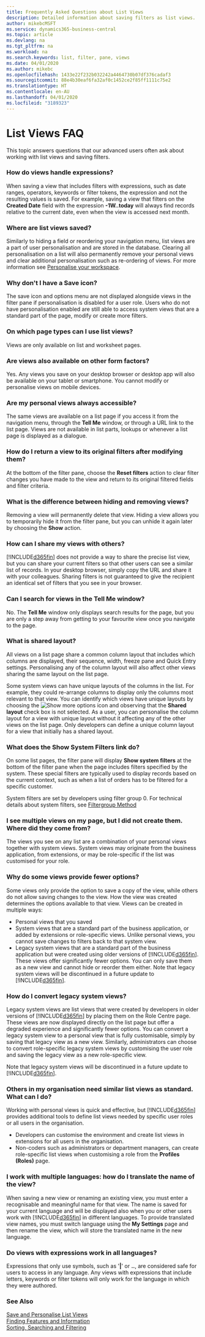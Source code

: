 ```yaml
---
title: Frequently Asked Questions about List Views
description: Detailed information about saving filters as list views.
author: mikebcMSFT
ms.service: dynamics365-business-central
ms.topic: article
ms.devlang: na
ms.tgt_pltfrm: na
ms.workload: na
ms.search.keywords: list, filter, pane, views
ms.date: 04/01/2020
ms.author: mikebc
ms.openlocfilehash: 1433e22f232b032242a4464730b07df376cadaf3
ms.sourcegitcommit: 88e4b30eaf6fa32af0c1452ce2f85ff1111c75e2
ms.translationtype: HT
ms.contentlocale: en-AU
ms.lasthandoff: 04/01/2020
ms.locfileid: "3189323"
---
```

# <a name="list-views-faq"></a>List Views FAQ
This topic answers questions that our advanced users often ask about working with list views and saving filters.  

### <a name="how-do-views-handle-expressions"></a>How do views handle expressions?
When saving a view that includes filters with expressions, such as date ranges, operators, keywords or filter tokens, the expression and not the resulting values is saved. For example, saving a view that filters on the **Created Date** field with the expression **-1W..today** will always find records relative to the current date, even when the view is accessed next month.

### <a name="where-are-list-views-saved"></a>Where are list views saved?
Similarly to hiding a field or reordering your navigation menu, list views are a part of user personalisation and are stored in the database. Clearing all personalisation on a list will also permanently remove your personal views and clear additional personalisation such as re-ordering of views. For more information see [Personalise your workspace](ui-personalization-user.md).

### <a name="why-dont-i-have-a-save-icon"></a>Why don't I have a Save icon?
The save icon and options menu are not displayed alongside views in the filter pane if personalisation is disabled for a user role. Users who do not have personalisation enabled are still able to access system views that are a standard part of the page, modify or create more filters.

### <a name="on-which-page-types-can-i-use-list-views"></a>On which page types can I use list views?
Views are only available on list and worksheet pages.

### <a name="are-views-also-available-on-other-form-factors"></a>Are views also available on other form factors?
Yes. Any views you save on your desktop browser or desktop app will also be available on your tablet or smartphone. You cannot modify or personalise views on mobile devices.

### <a name="are-my-personal-views-always-accessible"></a>Are my personal views always accessible?
The same views are available on a list page if you access it from the navigation menu, through the **Tell Me** window, or through a URL link to the list page. Views are not available in list parts, lookups or whenever a list page is displayed as a dialogue.

### <a name="how-do-i-return-a-view-to-its-original-filters-after-modifying-them"></a>How do I return a view to its original filters after modifying them?
At the bottom of the filter pane, choose the **Reset filters** action to clear filter changes you have made to the view and return to its original filtered fields and filter criteria.

### <a name="what-is-the-difference-between-hiding-and-removing-views"></a>What is the difference between hiding and removing views?
Removing a view will permanently delete that view. Hiding a view allows you to temporarily hide it from the filter pane, but you can unhide it again later by choosing the **Show** action.

### <a name="how-can-i-share-my-views-with-others"></a>How can I share my views with others?
[!INCLUDE[d365fin](includes/d365fin_md.md)] does not provide a way to share the precise list view, but you can share your current filters so that other users can see a similar list of records. In your desktop browser, simply copy the URL and share it with your colleagues. Sharing filters is not guaranteed to give the recipient an identical set of filters that you see in your browser.

### <a name="can-i-search-for-views-in-the-tell-me-window"></a>Can I search for views in the Tell Me window?
No. The **Tell Me** window only displays search results for the page, but you are only a step away from getting to your favourite view once you navigate to the page.

### <a name="what-is-shared-layout"></a>What is shared layout?
All views on a list page share a common column layout that includes which columns are displayed, their sequence, width, freeze pane and Quick Entry settings. Personalising any of the column layout will also affect other views sharing the same layout on the list page.

Some system views can have unique layouts of the columns in the list. For example, they could re-arrange columns to display only the columns most relevant to that view. You can identify which views have unique layouts by choosing the ![Show more options](media/show-more-options-icon.png "Show more options") icon and observing that the **Shared layout** check box is not selected. As a user, you can personalise the column layout for a view with unique layout without it affecting any of the other views on the list page. Only developers can define a unique column layout for a view that initially has a shared layout.

### <a name="what-does-the-show-system-filters-link-do"></a>What does the Show System Filters link do?
On some list pages, the filter pane will display **Show system filters** at the bottom of the filter pane when the page includes filters specified by the system. These special filters are typically used to display records based on the current context, such as when a list of orders has to be filtered for a specific customer.

System filters are set by developers using filter group 0. For technical details about system filters, see [Filtergroup Method](/dynamics365/business-central/dev-itpro/developer/methods-auto/record/record-filtergroup-method)

### <a name="i-see-multiple-views-on-my-page-but-i-did-not-create-them-where-did-they-come-from"></a>I see multiple views on my page, but I did not create them. Where did they come from?
The views you see on any list are a combination of your personal views together with system views. System views may originate from the business application, from extensions, or may be role-specific if the list was customised for your role.

### <a name="why-do-some-views-provide-fewer-options"></a>Why do some views provide fewer options?
Some views only provide the option to save a copy of the view, while others do not allow saving changes to the view. How the view was created determines the options available to that view. Views can be created in multiple ways:
- Personal views that you saved
- System views that are a standard part of the business application, or added by extensions or role-specific views. Unlike personal views, you cannot save changes to filters back to that system view.
- Legacy system views that are a standard part of the business application but were created using older versions of [!INCLUDE[d365fin](includes/d365fin_md.md)]. These views offer significantly fewer options. You can only save them as a new view and cannot hide or reorder them either. Note that legacy system views will be discontinued in a future update to [!INCLUDE[d365fin](includes/d365fin_md.md)].

### <a name="how-do-i-convert-legacy-system-views"></a>How do I convert legacy system views?
Legacy system views are list views that were created by developers in older versions of [!INCLUDE[d365fin](includes/d365fin_md.md)] by placing them on the Role Centre page. These views are now displayed directly on the list page but offer a degraded experience and significantly fewer options. You can convert a legacy system view to a personal view that is fully customisable, simply by saving that legacy view as a new view. Similarly, administrators can choose to convert role-specific legacy system views by customising the user role and saving the legacy view as a new role-specific view.

Note that legacy system views will be discontinued in a future update to [!INCLUDE[d365fin](includes/d365fin_md.md)].

### <a name="others-in-my-organization-need-similar-list-views-as-standard-what-can-i-do"></a>Others in my organisation need similar list views as standard. What can I do?
Working with personal views is quick and effective, but [!INCLUDE[d365fin](includes/d365fin_md.md)] provides additional tools to define list views needed by specific user roles or all users in the organisation.
 - Developers can customise the environment and create list views in extensions for all users in the organisation.
 - Non-coders such as administrators or department managers, can create role-specific list views when customising a role from the **Profiles (Roles)** page.

### <a name="i-work-with-multiple-languages-how-do-i-translate-the-name-of-the-view"></a>I work with multiple languages: how do I translate the name of the view?
When saving a new view or renaming an existing view, you must enter a recognisable and meaningful name for that view. The name is saved for your current language and will be displayed also when you or other users work with [!INCLUDE[d365fin](includes/d365fin_md.md)] in different languages. To provide translated view names, you must switch language using the **My Settings** page and then rename the view, which will store the translated name in the new language.

### <a name="do-views-with-expressions-work-in-all-languages"></a>Do views with expressions work in all languages?
Expressions that only use symbols, such as '**|**' or **..**, are considered safe for users to access in any language. Any views with expressions that include letters, keywords or filter tokens will only work for the language in which they were authored.


### <a name="see-also"></a>See Also  
[Save and Personalise List Views](ui-views.md)  
[Finding Features and Information](ui-search.md)    
[Sorting, Searching and Filtering](ui-enter-criteria-filters.md)  
